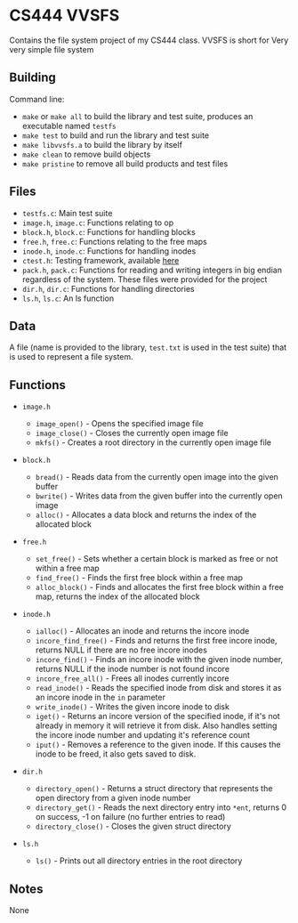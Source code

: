 # CS444 VVSFS
Contains the file system project of my CS444 class. VVSFS is short for Very very simple file system

## Building

Command line:
* `make` or `make all` to build the library and test suite, produces an executable named `testfs`
* `make test` to build and run the library and test suite
* `make libvvsfs.a` to build the library by itself
* `make clean` to remove build objects
* `make pristine` to remove all build products and test files


## Files

* `testfs.c`: Main test suite
* `image.h`, `image.c`: Functions relating to op
* `block.h`, `block.c`: Functions for handling blocks
* `free.h`, `free.c`: Functions relating to the free maps
* `inode.h`, `inode.c`: Functions for handling inodes
* `ctest.h`: Testing framework, available [here](https://github.com/beejjorgensen/ctest)
* `pack.h`, `pack.c`: Functions for reading and writing integers in big endian regardless of the system. These files were provided for the project
* `dir.h`, `dir.c`: Functions for handling directories
* `ls.h`, `ls.c`: An ls function


## Data

A file (name is provided to the library, `test.txt` is used in the test suite) that is used to represent a file system.


## Functions

* `image.h`
    * `image_open()` - Opens the specified image file
    * `image_close()` - Closes the currently open image file
    * `mkfs()` - Creates a root directory in the currently open image file

* `block.h`
    * `bread()` - Reads data from the currently open image into the given buffer
    * `bwrite()` - Writes data from the given buffer into the currently open image
    * `alloc()` - Allocates a data block and returns the index of the allocated block

* `free.h`
    * `set_free()` - Sets whether a certain block is marked as free or not within a free map
    * `find_free()` - Finds the first free block within a free map
    * `alloc_block()` - Finds and allocates the first free block within a free map, returns the index of the allocated block

* `inode.h`
    * `ialloc()` - Allocates an inode and returns the incore inode
    * `incore_find_free()` - Finds and returns the first free incore inode, returns NULL if there are no free incore inodes
    * `incore_find()` - Finds an incore inode with the given inode number, returns NULL if the inode number is not found incore
    * `incore_free_all()` - Frees all inodes currently incore
    * `read_inode()` - Reads the specified inode from disk and stores it as an incore inode in the `in` parameter
    * `write_inode()` - Writes the given incore inode to disk
    * `iget()` - Returns an incore version of the specified inode, if it's not already in memory it will retrieve it from disk. Also handles setting the incore inode number and updating it's reference count
    * `iput()` - Removes a reference to the given inode. If this causes the inode to be freed, it also gets saved to disk.

* `dir.h`
    * `directory_open()` - Returns a struct directory that represents the open directory from a given inode number
    * `directory_get()` - Reads the next directory entry into `*ent`, returns 0 on success, -1 on failure (no further entries to read)
    * `directory_close()` - Closes the given struct directory

* `ls.h`
    * `ls()` - Prints out all directory entries in the root directory

## Notes
None

